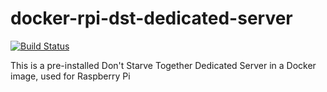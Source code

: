 # docker-rpi-dst-dedicated-server

[![Build Status](https://travis-ci.org/voldedore/docker-rpi-dst-dedicated-server.svg?branch=master)](https://travis-ci.org/voldedore/docker-rpi-dst-dedicated-server)

This is a pre-installed Don't Starve Together Dedicated Server in a Docker image, used for Raspberry Pi
